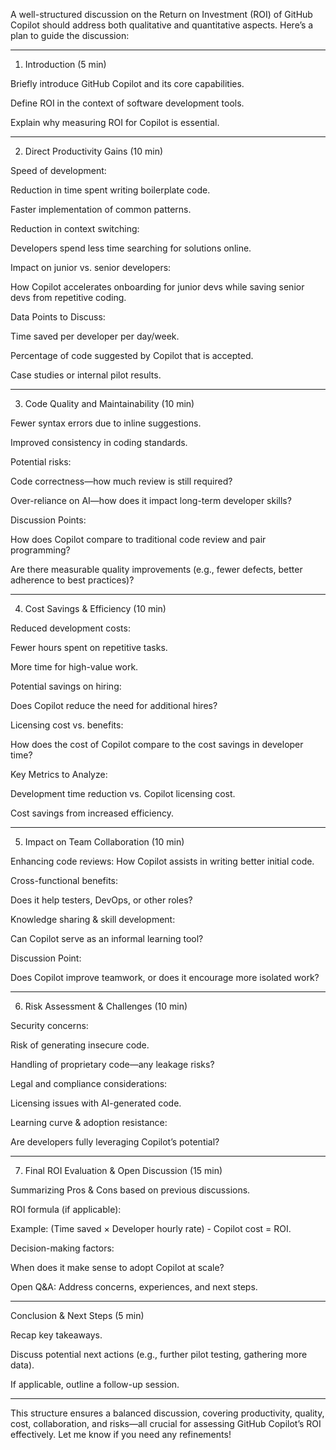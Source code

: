 A well-structured discussion on the Return on Investment (ROI) of GitHub Copilot should address both qualitative and quantitative aspects. Here’s a plan to guide the discussion:


---

1. Introduction (5 min)

Briefly introduce GitHub Copilot and its core capabilities.

Define ROI in the context of software development tools.

Explain why measuring ROI for Copilot is essential.



---

2. Direct Productivity Gains (10 min)

Speed of development:

Reduction in time spent writing boilerplate code.

Faster implementation of common patterns.


Reduction in context switching:

Developers spend less time searching for solutions online.


Impact on junior vs. senior developers:

How Copilot accelerates onboarding for junior devs while saving senior devs from repetitive coding.



Data Points to Discuss:

Time saved per developer per day/week.

Percentage of code suggested by Copilot that is accepted.

Case studies or internal pilot results.



---

3. Code Quality and Maintainability (10 min)

Fewer syntax errors due to inline suggestions.

Improved consistency in coding standards.

Potential risks:

Code correctness—how much review is still required?

Over-reliance on AI—how does it impact long-term developer skills?



Discussion Points:

How does Copilot compare to traditional code review and pair programming?

Are there measurable quality improvements (e.g., fewer defects, better adherence to best practices)?



---

4. Cost Savings & Efficiency (10 min)

Reduced development costs:

Fewer hours spent on repetitive tasks.

More time for high-value work.


Potential savings on hiring:

Does Copilot reduce the need for additional hires?


Licensing cost vs. benefits:

How does the cost of Copilot compare to the cost savings in developer time?



Key Metrics to Analyze:

Development time reduction vs. Copilot licensing cost.

Cost savings from increased efficiency.



---

5. Impact on Team Collaboration (10 min)

Enhancing code reviews: How Copilot assists in writing better initial code.

Cross-functional benefits:

Does it help testers, DevOps, or other roles?


Knowledge sharing & skill development:

Can Copilot serve as an informal learning tool?



Discussion Point:

Does Copilot improve teamwork, or does it encourage more isolated work?



---

6. Risk Assessment & Challenges (10 min)

Security concerns:

Risk of generating insecure code.

Handling of proprietary code—any leakage risks?


Legal and compliance considerations:

Licensing issues with AI-generated code.


Learning curve & adoption resistance:

Are developers fully leveraging Copilot’s potential?




---

7. Final ROI Evaluation & Open Discussion (15 min)

Summarizing Pros & Cons based on previous discussions.

ROI formula (if applicable):

Example: (Time saved × Developer hourly rate) - Copilot cost = ROI.


Decision-making factors:

When does it make sense to adopt Copilot at scale?


Open Q&A: Address concerns, experiences, and next steps.



---

Conclusion & Next Steps (5 min)

Recap key takeaways.

Discuss potential next actions (e.g., further pilot testing, gathering more data).

If applicable, outline a follow-up session.



---

This structure ensures a balanced discussion, covering productivity, quality, cost, collaboration, and risks—all crucial for assessing GitHub Copilot’s ROI effectively. Let me know if you need any refinements!

